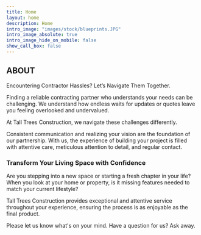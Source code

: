 ```yaml
---
title: Home
layout: home
description: Home
intro_image: "images/stock/blueprints.JPG"
intro_image_absolute: true
intro_image_hide_on_mobile: false
show_call_box: false
---
```


<!-- # Tall Trees Construction -->

## ABOUT 

Encountering Contractor Hassles? Let’s Navigate Them Together.

Finding a reliable contracting partner who understands your needs can be challenging. We understand how endless waits for updates or quotes leave you feeling overlooked and undervalued.

At Tall Trees Construction, we navigate these challenges differently. 

Consistent communication and realizing your vision are the foundation of our partnership. With us, the experience of building your project is filled with attentive care, meticulous attention to detail, and regular contact.

### Transform Your Living Space with Confidence

Are you stepping into a new space or starting a fresh chapter in your life? When you look at your home or property, is it missing features needed to match your current lifestyle?

Tall Trees Construction provides exceptional and attentive service throughout your experience, ensuring the process is as enjoyable as the final product.

Please let us know what's on your mind. Have a question for us? Ask away.

<!-- ## TESTIMONIALS - flip style moving gallery -->
